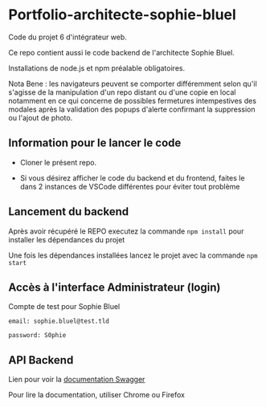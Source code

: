 # Portfolio-architecte-sophie-bluel

Code du projet 6 d'intégrateur web.

Ce repo contient aussi le code backend de l'architecte Sophie Bluel. 

Installations de node.js et npm préalable obligatoires.

Nota Bene : les navigateurs peuvent se comporter différemment selon qu'il s'agisse de la manipulation d'un repo distant
ou d'une copie en local notamment en ce qui concerne de possibles fermetures intempestives des modales après la 
validation des popups d'alerte confirmant la suppression ou l'ajout de photo.

## Information pour le lancer le code

- Cloner le présent repo.

- Si vous désirez afficher le code du backend et du frontend, faites le dans 2 instances de VSCode différentes pour éviter tout problème

## Lancement du backend

Après avoir récupéré le REPO executez la commande `npm install` pour installer les dépendances du projet

Une fois les dépendances installées lancez le projet avec la commande `npm start`

## Accès à l'interface Administrateur (login)

Compte de test pour Sophie Bluel

```
email: sophie.bluel@test.tld

password: S0phie 
```
## API Backend

Lien pour voir la
[documentation Swagger](http://localhost:5678/api-docs/)

Pour lire la documentation, utiliser Chrome ou Firefox
